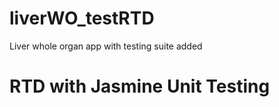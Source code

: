 liverWO_testRTD
===============

Liver whole organ app with testing suite added


RTD with Jasmine Unit Testing
=============================
